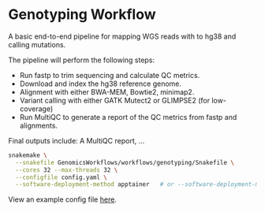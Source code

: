 # Genotyping Workflow
A basic end-to-end pipeline for mapping WGS reads with to hg38 and calling mutations.

The pipeline will perform the following steps:
- Run fastp to trim sequencing and calculate QC metrics.
- Download and index the hg38 reference genome.
- Alignment with either BWA-MEM, Bowtie2, minimap2.
- Variant calling with either GATK Mutect2 or GLIMPSE2 (for low-coverage)
- Run MultiQC to generate a report of the QC metrics from fastp and alignments.

Final outputs include: A MultiQC report, ...

```bash
snakemake \
  --snakefile GenomicsWorkflows/workflows/genotyping/Snakefile \
  --cores 32 --max-threads 32 \
  --configfile config.yaml \
  --software-deployment-method apptainer   # or --software-deployment-method conda
```

View an example config file [here](config.yaml).
